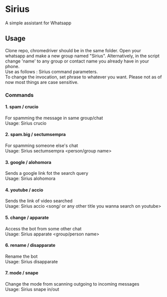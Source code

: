 # Sirius
A simple assistant for Whatsapp

## Usage
Clone repo, chromedriver should be in the same folder. Open your whatsapp and make a new group named "Sirius".
Alternatively, in the script change 'name' to any group or contact name you already have in your phone.  
Use as follows : Sirius command parameters.  
To change the invocation, set phrase to whatever you want. Please not as of now most things are case sensitive.

### Commands 
#### 1. spam / crucio 
For spamming the message in same group/chat  
Usage: Sirius crucio <message> <count>

#### 2. spam.big / sectumsempra
For spamming someone else's chat  
Usage: Sirius sectumsempra <person/group name> <message> <count>

#### 3. google / alohomora
Sends a google link fot the search query  
Usage: Sirius alohomora <query>

#### 4. youtube / accio
Sends the link of video searched  
Usage: Sirius accio <song/ or any other title you wanna search on youtube>

#### 5. change / apparate
Access the bot from some other chat  
Usage: Sirius apparate <group/person name>

#### 6. rename / disapparate
Rename the bot  
Usage: Sirius disapparate <new name>

#### 7. mode / snape
Change the mode from scanning outgoing to incoming messages  
Usage: Sirius snape <name> in/out
